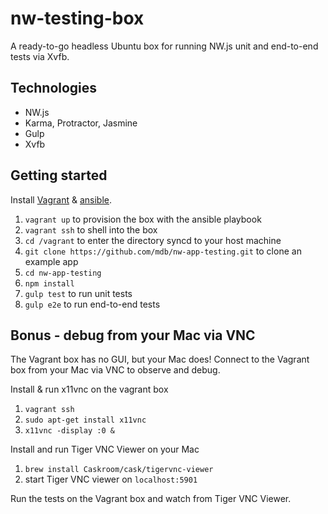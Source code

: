 # nw-testing-box

A ready-to-go headless Ubuntu box for running NW.js unit and end-to-end
tests via Xvfb.

## Technologies

* NW.js
* Karma, Protractor, Jasmine
* Gulp
* Xvfb

## Getting started

Install [Vagrant](https://www.vagrantup.com) & [ansible](http://www.ansible.com).

1. `vagrant up` to provision the box with the ansible playbook
2. `vagrant ssh` to shell into the box
3. `cd /vagrant` to enter the directory syncd to your host machine
4. `git clone https://github.com/mdb/nw-app-testing.git` to clone an example app
5. `cd nw-app-testing`
6. `npm install`
7. `gulp test` to run unit tests
8. `gulp e2e` to run end-to-end tests

## Bonus - debug from your Mac via VNC

The Vagrant box has no GUI, but your Mac does! Connect to the Vagrant box from
your Mac via VNC to observe and debug.

Install & run x11vnc on the vagrant box

1. `vagrant ssh`
2. `sudo apt-get install x11vnc`
3. `x11vnc -display :0 &`

Install and run Tiger VNC Viewer on your Mac

1. `brew install Caskroom/cask/tigervnc-viewer`
2. start Tiger VNC viewer on `localhost:5901`

Run the tests on the Vagrant box and watch from Tiger VNC Viewer.
